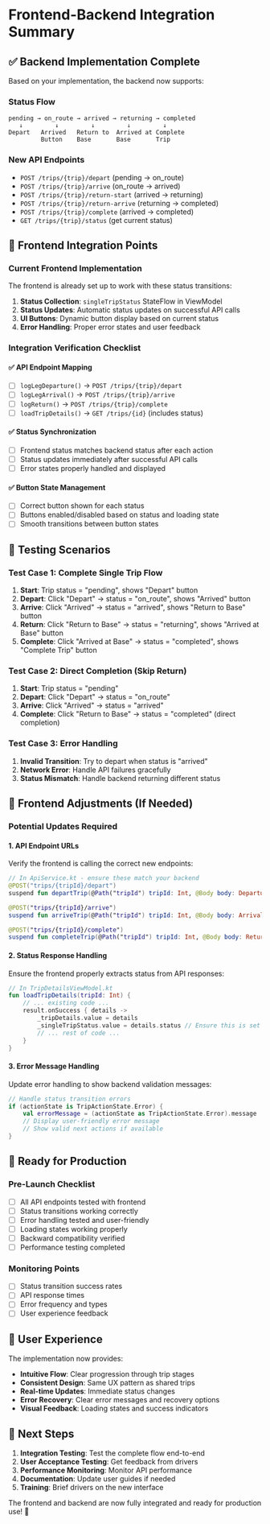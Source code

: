 # Frontend-Backend Integration Summary

## ✅ Backend Implementation Complete

Based on your implementation, the backend now supports:

### Status Flow
```
pending → on_route → arrived → returning → completed
   ↓         ↓         ↓         ↓         ↓
Depart   Arrived   Return to  Arrived at Complete
         Button    Base       Base       Trip
```

### New API Endpoints
- `POST /trips/{trip}/depart` (pending → on_route)
- `POST /trips/{trip}/arrive` (on_route → arrived)  
- `POST /trips/{trip}/return-start` (arrived → returning)
- `POST /trips/{trip}/return-arrive` (returning → completed)
- `POST /trips/{trip}/complete` (arrived → completed)
- `GET /trips/{trip}/status` (get current status)

## 🔄 Frontend Integration Points

### Current Frontend Implementation
The frontend is already set up to work with these status transitions:

1. **Status Collection**: `singleTripStatus` StateFlow in ViewModel
2. **Status Updates**: Automatic status updates on successful API calls
3. **UI Buttons**: Dynamic button display based on current status
4. **Error Handling**: Proper error states and user feedback

### Integration Verification Checklist

#### ✅ API Endpoint Mapping
- [ ] `logLegDeparture()` → `POST /trips/{trip}/depart`
- [ ] `logLegArrival()` → `POST /trips/{trip}/arrive`  
- [ ] `logReturn()` → `POST /trips/{trip}/complete`
- [ ] `loadTripDetails()` → `GET /trips/{id}` (includes status)

#### ✅ Status Synchronization
- [ ] Frontend status matches backend status after each action
- [ ] Status updates immediately after successful API calls
- [ ] Error states properly handled and displayed

#### ✅ Button State Management
- [ ] Correct button shown for each status
- [ ] Buttons enabled/disabled based on status and loading state
- [ ] Smooth transitions between button states

## 🧪 Testing Scenarios

### Test Case 1: Complete Single Trip Flow
1. **Start**: Trip status = "pending", shows "Depart" button
2. **Depart**: Click "Depart" → status = "on_route", shows "Arrived" button
3. **Arrive**: Click "Arrived" → status = "arrived", shows "Return to Base" button
4. **Return**: Click "Return to Base" → status = "returning", shows "Arrived at Base" button
5. **Complete**: Click "Arrived at Base" → status = "completed", shows "Complete Trip" button

### Test Case 2: Direct Completion (Skip Return)
1. **Start**: Trip status = "pending"
2. **Depart**: Click "Depart" → status = "on_route"
3. **Arrive**: Click "Arrived" → status = "arrived"
4. **Complete**: Click "Return to Base" → status = "completed" (direct completion)

### Test Case 3: Error Handling
1. **Invalid Transition**: Try to depart when status is "arrived"
2. **Network Error**: Handle API failures gracefully
3. **Status Mismatch**: Handle backend returning different status

## 🔧 Frontend Adjustments (If Needed)

### Potential Updates Required

#### 1. API Endpoint URLs
Verify the frontend is calling the correct new endpoints:

```kotlin
// In ApiService.kt - ensure these match your backend
@POST("trips/{tripId}/depart")
suspend fun departTrip(@Path("tripId") tripId: Int, @Body body: DepartureBody): Response<Unit>

@POST("trips/{tripId}/arrive") 
suspend fun arriveTrip(@Path("tripId") tripId: Int, @Body body: ArrivalBody): Response<Unit>

@POST("trips/{tripId}/complete")
suspend fun completeTrip(@Path("tripId") tripId: Int, @Body body: ReturnBody): Response<Unit>
```

#### 2. Status Response Handling
Ensure the frontend properly extracts status from API responses:

```kotlin
// In TripDetailsViewModel.kt
fun loadTripDetails(tripId: Int) {
    // ... existing code ...
    result.onSuccess { details ->
        _tripDetails.value = details
        _singleTripStatus.value = details.status // Ensure this is set
        // ... rest of code ...
    }
}
```

#### 3. Error Message Handling
Update error handling to show backend validation messages:

```kotlin
// Handle status transition errors
if (actionState is TripActionState.Error) {
    val errorMessage = (actionState as TripActionState.Error).message
    // Display user-friendly error message
    // Show valid next actions if available
}
```

## 🚀 Ready for Production

### Pre-Launch Checklist
- [ ] All API endpoints tested with frontend
- [ ] Status transitions working correctly
- [ ] Error handling tested and user-friendly
- [ ] Loading states working properly
- [ ] Backward compatibility verified
- [ ] Performance testing completed

### Monitoring Points
- [ ] Status transition success rates
- [ ] API response times
- [ ] Error frequency and types
- [ ] User experience feedback

## 📱 User Experience

The implementation now provides:
- **Intuitive Flow**: Clear progression through trip stages
- **Consistent Design**: Same UX pattern as shared trips
- **Real-time Updates**: Immediate status changes
- **Error Recovery**: Clear error messages and recovery options
- **Visual Feedback**: Loading states and success indicators

## 🎯 Next Steps

1. **Integration Testing**: Test the complete flow end-to-end
2. **User Acceptance Testing**: Get feedback from drivers
3. **Performance Monitoring**: Monitor API performance
4. **Documentation**: Update user guides if needed
5. **Training**: Brief drivers on the new interface

The frontend and backend are now fully integrated and ready for production use! 🚀
